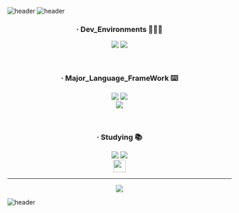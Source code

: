 ![header](https://capsule-render.vercel.app/api?type=waving&color=0:FFFFFFFF,100:FFFFFF&section=header&descSize=15&height=100)
![header](https://capsule-render.vercel.app/api?type=waving&color=0:FFFFFF,100:FFFFFF&height=100&section=header&text=CWCTBOY&fontSize=50&fontColor=95a5a6&fontAlign=50&fontAlignY=38&animation=twinkling&desc=The%20Post%20CEO%20Aggregation&descSize=15&height=100)

  <h3 align="center">· Dev_Environments 🧑🏻‍💻</h3>
<p align="center">
  <img src='https://img.shields.io/badge/apple%20silicon-333333?style=for-the-badge&logo=apple&logoColor=white'/>
      <img src='https://img.shields.io/badge/Visual_Studio_Code-0078D4?style=for-the-badge&logo=visual%20studio%20code&logoColor=white'/>

</p>
<br/>
  <h3 align="center">· Major_Language_FrameWork ⌨️</h3>  
<p align="center">
    <img src='https://img.shields.io/badge/TypeScript-007ACC?style=for-the-badge&logo=typescript&logoColor=white'/>
    <img src='https://img.shields.io/badge/React-20232A?style=for-the-badge&logo=react&logoColor=61DAFB'/>
  <br/>
<img src='https://img.shields.io/badge/styled--components-DB7093?style=for-the-badge&logo=styled-components&logoColor=white'/>
</p>
<br/>
  <h3 align="center">· Studying 📚</h3>
  <p align="center">
    <img src='https://img.shields.io/badge/Python-14354C?style=for-the-badge&logo=python&logoColor=white'/>
    <img src="https://img.shields.io/badge/next.js-000000?style=for-the-badge&logo=nextdotjs&logoColor=white">
  <br/>
    <a href="https://twitter.com/intent/tweet?text=Emotion&url=https%3A%2F%2Femotion.sh%2Fdocs%2Fintroduction&hashtags=Emotion&original_referer=http%3A%2F%2Fgithub.com%2F&tw_p=tweetbutton" target="_blank">
  <img src="https://img.shields.io/badge/CSS--In--JS-Emotion-%20%23CC6699" height='28'/>
    </a>  
</p>
<hr/>
<p align='center'>
<img  src="http://mazassumnida.wtf/api/v2/generate_badge?boj=qkrdlswo98"/>
</p>

![header](https://capsule-render.vercel.app/api?type=waving&color=0:FFFFFFFF,100:FFFFFFFF&section=footer&descSize=15&height=100)
